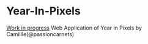 # Year-In-Pixels
[Work in progress](jeongm.in)
Web Application of Year in Pixels by Camillle(@passioncarnets)
